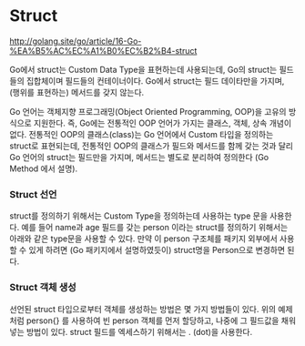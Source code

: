 # Struct 

http://golang.site/go/article/16-Go-%EA%B5%AC%EC%A1%B0%EC%B2%B4-struct

Go에서 struct는 Custom Data Type을 표현하는데 사용되는데, Go의 struct는 필드들의 집합체이며 필드들의 컨테이너이다. Go에서 struct는 필드 데이타만을 가지며, (행위를 표현하는) 메서드를 갖지 않는다.

Go 언어는 객체지향 프로그래밍(Object Oriented Programming, OOP)을 고유의 방식으로 지원한다. 즉, Go에는 전통적인 OOP 언어가 가지는 클래스, 객체, 상속 개념이 없다. 전통적인 OOP의 클래스(class)는 Go 언어에서 Custom 타입을 정의하는 struct로 표현되는데, 전통적인 OOP의 클래스가 필드와 메서드를 함께 갖는 것과 달리 Go 언어의 struct는 필드만을 가지며, 메서드는 별도로 분리하여 정의한다 (Go Method 에서 설명).

### Struct 선언

struct를 정의하기 위해서는 Custom Type을 정의하는데 사용하는 type 문을 사용한다. 예를 들어 name과 age 필드를 갖는 person 이라는 struct를 정의하기 위해서는 아래와 같은 type문을 사용할 수 있다. 만약 이 person 구조체를 패키지 외부에서 사용할 수 있게 하려면 (Go 패키지에서 설명하였듯이) struct명을 Person으로 변경하면 된다.

### Struct 객체 생성

선언된 struct 타입으로부터 객체를 생성하는 방법은 몇 가지 방법들이 있다. 위의 예제처럼 person{} 를 사용하여 빈 person 객체를 먼저 할당하고, 나중에 그 필드값을 채워넣는 방법이 있다. struct 필드를 엑세스하기 위해서는 . (dot)을 사용한다.